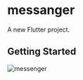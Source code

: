 # messanger

A new Flutter project.

## Getting Started

![messenger](https://user-images.githubusercontent.com/63311100/133697329-530d01b4-c81a-4809-8e3c-c0122312a33b.jpeg)

